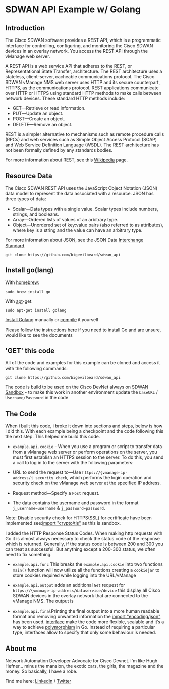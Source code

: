 # SDWAN API Example w/ Golang

## Introduction

The Cisco SDWAN software provides a REST API, which is a programmatic interface for controlling, configuring, and monitoring the Cisco SDWAN devices in an overlay network. You access the REST API through the vManage web server.

A REST API is a web service API that adheres to the REST, or Representational State Transfer, architecture. The REST architecture uses a stateless, client–server, cacheable communications protocol. The Cisco SDWAN vManage NMS web server uses HTTP and its secure counterpart, HTTPS, as the communications protocol. REST applications communicate over HTTP or HTTPS using standard HTTP methods to make calls between network devices. These standard HTTP methods include:

- GET—Retrieve or read information.
- PUT—Update an object.
- POST—Create an object.
- DELETE—Remove an object.

REST is a simpler alternative to mechanisms such as remote procedure calls (RPCs) and web services such as Simple Object Access Protocol (SOAP) and Web Service Definition Language (WSDL). The REST architecture has not been formally defined by any standards bodies.

For more information about REST, see this [Wikipedia](https://en.wikipedia.org/wiki/Representational_state_transfer) page.

## Resource Data
The Cisco SDWAN REST API uses the JavaScript Object Notation (JSON) data model to represent the data associated with a resource. JSON has three types of data:

- Scalar—Data types with a single value. Scalar types include numbers, strings, and booleans.
- Array—Ordered lists of values of an arbitrary type.
- Object—Unordered set of key:value pairs (also referred to as attributes), where key is a string and the value can have an arbitrary type.

For more information about JSON, see the JSON Data [Interchange Standard](http://json.org/).


```
git clone https://github.com/bigevilbeard/sdwan_api
```

## Install go(lang)
With [homebrew](http://mxcl.github.io/homebrew/):
```
sudo brew install go
```
With [apt](http://packages.qa.debian.org/a/apt.html)-get:
```
sudo apt-get install golang
```
[Install Golang](https://golang.org/doc/install) manually or [compile](https://golang.org/doc/install/source) it yourself

Please follow the instructions [here](https://golang.org/doc/install) if you need to install Go and are unsure, would like to see the documents

## 'GET' this code

All of the code and examples for this example can be cloned and access it with the following commands:

```
git clone https://github.com/bigevilbeard/sdwan_api
```

The code is build to be used on the Cisco DevNet always on [SDWAN Sandbox](https://devnetsandbox.cisco.com/RM/Diagram/Index/4fb544ad-c88c-4227-8b09-5d35aa26a63b?diagramType=Topology) - to make this work in another environment update the `baseURL` / `Username/Password` in the code

## The Code

When i built this code, i broke it down into sections and steps, below is how i did this. With each example being a checkpoint and the code following this the next step. This helped me build this code.

- `example.api.cookie` - When you use a program or script to transfer data from a vManage web server or perform operations on the server, you must first establish an HTTPS session to the server. To do this, you send a call to log in to the server with the following parameters:

- URL to send the request to—Use `https://{vmanage-ip-address/j_security_check`, which performs the login operation and security check on the vManage web server at the specified IP address.
- Request method—Specify a `Post` request.
- The data contains the username and password in the format `j_username=username` & `j_password=password`.

Note: Disable security check for HTTPS(SSL) for certificate have been implemented see:[import "crypto/tls"](https://golang.org/pkg/crypto/tls/) as this is sandbox.

I added the HTTP Response Status Codes. When making http requests with Go it is almost always necessary to check the status code of the response which is returned. Generally, if the status code is between 200 and 300 you can treat as successful. But anything except a 200-300 status, we often need to fix something.

- `example.api.func` This breaks the `example.api.cookie` into two functions `main()` function will now utilize all the functions creating a `cookiejar` to store cookies required while logging into the URL/vManage

- `example.api.output` adds an additional `Get` request for `https://{vmanage-ip-address/dataservice/device` this display all Cisco SDWAN devices in the overlay network that are connected to the vManage NMS. The output is

- `example.api.final`Printing the final output into a more human readable format and removing unwanted information the [import "encoding/json"](https://golang.org/pkg/encoding/json/) has been used. [interface](https://golang.org/pkg/fmt/) make the code more flexible, scalable and it’s a way to achieve [polymorphism](https://en.wikipedia.org/wiki/Polymorphism_%28computer_science%29) in Go. Instead of requiring a particular type, interfaces allow to specify that only some behaviour is needed.


## About me

Network Automation Developer Advocate for Cisco Devnet.
I'm like Hugh Hefner... minus the mansion, the exotic cars, the girls, the magazine and the money. So basically, I have a robe.

Find me here: [LinkedIn](https://www.linkedin.com/in/stuarteclark/) / [Twitter](https://twitter.com/bigevilbeard)
